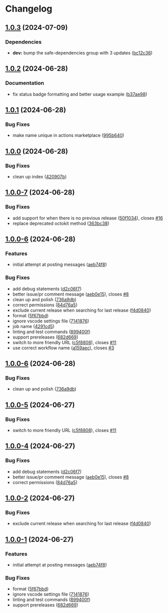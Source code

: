 # Changelog

## [1.0.3](https://github.com/agrc/release-issue-notifications-action/compare/v1.0.2...v1.0.3) (2024-07-09)


### Dependencies

* **dev:** bump the safe-dependencies group with 3 updates ([bc12c36](https://github.com/agrc/release-issue-notifications-action/commit/bc12c36998b0c21f52bd7e6b1d0df5e123aeabaa))

## [1.0.2](https://github.com/agrc/release-issue-notifications-action/compare/v1.0.1...v1.0.2) (2024-06-28)


### Documentation

* fix status badge formatting and better usage example ([b37ae98](https://github.com/agrc/release-issue-notifications-action/commit/b37ae9805c0dd831bf0431961c45bd2be617dcca))

## [1.0.1](https://github.com/agrc/release-issue-notifications/compare/v1.0.0...v1.0.1) (2024-06-28)


### Bug Fixes

* make name unique in actions marketplace ([995b640](https://github.com/agrc/release-issue-notifications/commit/995b6407f1d6ec0f589f733ac3792f23fb83aaee))

## [1.0.0](https://github.com/agrc/release-notifier-action/compare/v1.0.0-7...v1.0.0) (2024-06-28)


### Bug Fixes

* clean up index ([420907b](https://github.com/agrc/release-notifier-action/commit/420907bb97eae7b229b99360fe417b6d7dacebaf))

## [1.0.0-7](https://github.com/agrc/release-notifier-action/compare/v1.0.0-6...v1.0.0-7) (2024-06-28)


### Bug Fixes

* add support for when there is no previous release ([50f1034](https://github.com/agrc/release-notifier-action/commit/50f1034effd1fb021576c43306ac4d749f107da8)), closes [#16](https://github.com/agrc/release-notifier-action/issues/16)
* replace deprecated octokit method ([363bc38](https://github.com/agrc/release-notifier-action/commit/363bc38f51c3d5cf0d61afcb31b07222b541cf25))

## [1.0.0-6](https://github.com/agrc/release-notifier-action/compare/v1.0.0-6...v1.0.0-6) (2024-06-28)


### Features

* initial attempt at posting messages ([aeb74f8](https://github.com/agrc/release-notifier-action/commit/aeb74f84e19859ab33a4657f0c71a751d01f870b))


### Bug Fixes

* add debug statements ([d2c06f7](https://github.com/agrc/release-notifier-action/commit/d2c06f7f9e2718821cbacb990029bdc5be128e4a))
* better issue/pr comment message ([aeb0e15](https://github.com/agrc/release-notifier-action/commit/aeb0e15e3b14b8a094a00c3c5d5b9c7a60d7bcf6)), closes [#8](https://github.com/agrc/release-notifier-action/issues/8)
* clean up and polish ([736a9db](https://github.com/agrc/release-notifier-action/commit/736a9db6057259be6b2ffee01cc788b67c76f5fa))
* correct permissions ([84d76a5](https://github.com/agrc/release-notifier-action/commit/84d76a50e491b006bfae2debaec518b7b33b831b))
* exclude current release when searching for last release ([f4d0840](https://github.com/agrc/release-notifier-action/commit/f4d0840b6032d666fd45c4c001b1cd4ace558a03))
* format ([5f67bbd](https://github.com/agrc/release-notifier-action/commit/5f67bbd7a1311a0c18b47f6ff1d3a79a249a44d2))
* ignore vscode settings file ([7141876](https://github.com/agrc/release-notifier-action/commit/714187608ce86bfd8142bf759caa945d1169bb99))
* job name ([4291cd5](https://github.com/agrc/release-notifier-action/commit/4291cd524ee9aa84b9e9e7ef83b7280250db1a8e))
* linting and test commands ([899400f](https://github.com/agrc/release-notifier-action/commit/899400f611a062f1da03d14bc187f699b984ea55))
* support prereleases ([682d669](https://github.com/agrc/release-notifier-action/commit/682d669601edf43e7e90ee11900b10f68d86e775))
* switch to more friendly URL ([c5f8808](https://github.com/agrc/release-notifier-action/commit/c5f880807b3dd5a8479a65be2011fc698219a111)), closes [#11](https://github.com/agrc/release-notifier-action/issues/11)
* use correct workflow name ([a159aec](https://github.com/agrc/release-notifier-action/commit/a159aecd61f5d660e74e6d5ce4dcff75917d10f0)), closes [#3](https://github.com/agrc/release-notifier-action/issues/3)

## [1.0.0-6](https://github.com/agrc/release-notifier-action/compare/v1.0.0-5...v1.0.0-6) (2024-06-28)


### Bug Fixes

* clean up and polish ([736a9db](https://github.com/agrc/release-notifier-action/commit/736a9db6057259be6b2ffee01cc788b67c76f5fa))

## [1.0.0-5](https://github.com/agrc/release-notifier-action/compare/v1.0.0-4...v1.0.0-5) (2024-06-27)


### Bug Fixes

* switch to more friendly URL ([c5f8808](https://github.com/agrc/release-notifier-action/commit/c5f880807b3dd5a8479a65be2011fc698219a111)), closes [#11](https://github.com/agrc/release-notifier-action/issues/11)

## [1.0.0-4](https://github.com/agrc/release-notifier-action/compare/v1.0.0-2...v1.0.0-4) (2024-06-27)


### Bug Fixes

* add debug statements ([d2c06f7](https://github.com/agrc/release-notifier-action/commit/d2c06f7f9e2718821cbacb990029bdc5be128e4a))
* better issue/pr comment message ([aeb0e15](https://github.com/agrc/release-notifier-action/commit/aeb0e15e3b14b8a094a00c3c5d5b9c7a60d7bcf6)), closes [#8](https://github.com/agrc/release-notifier-action/issues/8)
* correct permissions ([84d76a5](https://github.com/agrc/release-notifier-action/commit/84d76a50e491b006bfae2debaec518b7b33b831b))

## [1.0.0-2](https://github.com/agrc/release-notifier-action/compare/v1.0.0-1...v1.0.0-2) (2024-06-27)


### Bug Fixes

* exclude current release when searching for last release ([f4d0840](https://github.com/agrc/release-notifier-action/commit/f4d0840b6032d666fd45c4c001b1cd4ace558a03))

## [1.0.0-1](https://github.com/agrc/release-notifier-action/compare/v1.0.0-0...v1.0.0-1) (2024-06-27)


### Features

* initial attempt at posting messages ([aeb74f8](https://github.com/agrc/release-notifier-action/commit/aeb74f84e19859ab33a4657f0c71a751d01f870b))


### Bug Fixes

* format ([5f67bbd](https://github.com/agrc/release-notifier-action/commit/5f67bbd7a1311a0c18b47f6ff1d3a79a249a44d2))
* ignore vscode settings file ([7141876](https://github.com/agrc/release-notifier-action/commit/714187608ce86bfd8142bf759caa945d1169bb99))
* linting and test commands ([899400f](https://github.com/agrc/release-notifier-action/commit/899400f611a062f1da03d14bc187f699b984ea55))
* support prereleases ([682d669](https://github.com/agrc/release-notifier-action/commit/682d669601edf43e7e90ee11900b10f68d86e775))
